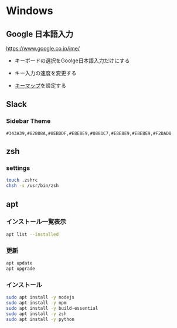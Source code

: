 # Windows

## Google 日本語入力

<https://www.google.co.jp/ime/>

- キーボードの選択をGoolge日本語入力だけにする
- キー入力の速度を変更する

- [キーマップ](./keymap.txt)を設定する

## Slack

### Sidebar Theme

```
#343A39,#82808A,#8EBDDF,#E8E8E9,#0881C7,#E8E8E9,#E8E8E9,#F2DAD8
```

## zsh

### settings

```sh
touch .zshrc
chsh -s /usr/bin/zsh
```

## apt

### インストール一覧表示

```sh
apt list --installed
```

### 更新

```sh
apt update
apt upgrade
```

### インストール

```sh
sudo apt install -y nodejs
sudo apt install -y npm
sudo apt install -y build-essential
sudo apt install -y zsh
sudo apt install -y python
```
